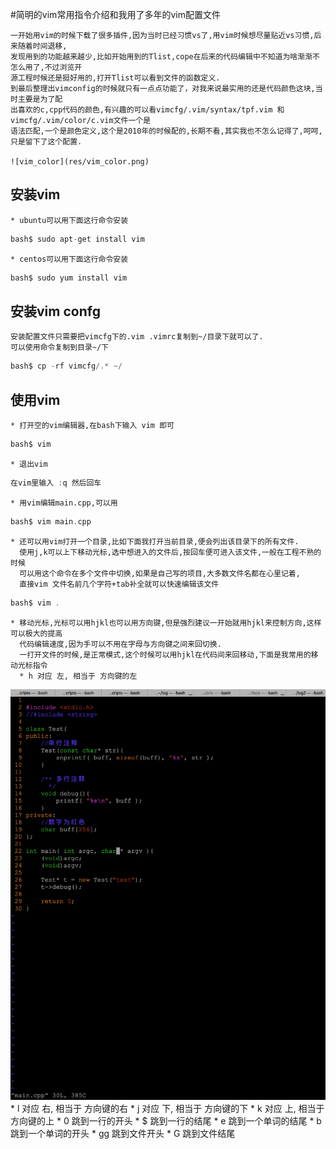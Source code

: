 #简明的vim常用指令介绍和我用了多年的vim配置文件

    一开始用vim的时候下载了很多插件,因为当时已经习惯vs了,用vim时候想尽量贴近vs习惯,后来随着时间退移, 
	发现用到的功能越来越少,比如开始用到的Tlist,cope在后来的代码编辑中不知道为啥渐渐不怎么用了,不过浏览开
	源工程时候还是挺好用的,打开Tlist可以看到文件的函数定义. 
   	到最后整理出vimconfig的时候就只有一点点功能了，对我来说最实用的还是代码颜色这块,当时主要是为了配
	出喜欢的c,cpp代码的颜色,有兴趣的可以看vimcfg/.vim/syntax/tpf.vim 和vimcfg/.vim/color/c.vim文件一个是
	语法匹配,一个是颜色定义,这个是2010年的时候配的,长期不看,其实我也不怎么记得了,呵呵,只是留下了这个配置. 
	
	![vim_color](res/vim_color.png)

## 安装vim
    * ubuntu可以用下面这行命令安装
```c
bash$ sudo apt-get install vim 
```
    * centos可以用下面这行命令安装
```c
bash$ sudo yum install vim 
```

## 安装vim confg
    安装配置文件只需要把vimcfg下的.vim .vimrc复制到~/目录下就可以了. 
    可以使用命令复制到目录~/下
```c
bash$ cp -rf vimcfg/.* ~/
```

## 使用vim
    * 打开空的vim编辑器,在bash下输入 vim 即可
```c
bash$ vim 
```

	* 退出vim
```c
在vim里输入 :q 然后回车
```

    * 用vim编辑main.cpp,可以用
```c
bash$ vim main.cpp
```

    * 还可以用vim打开一个目录,比如下面我打开当前目录,便会列出该目录下的所有文件. 
      使用j,k可以上下移动光标,选中想进入的文件后,按回车便可进入该文件,一般在工程不熟的时候
      可以用这个命令在多个文件中切换,如果是自己写的项目,大多数文件名都在心里记着, 
      直接vim 文件名前几个字符+tab补全就可以快速编辑该文件
```c
bash$ vim .
```
	* 移动光标,光标可以用hjkl也可以用方向键,但是强烈建议一开始就用hjkl来控制方向,这样可以极大的提高
	  代码编辑速度,因为手可以不用在字母与方向键之间来回切换.
	  一打开文件的时候,是正常模式,这个时候可以用hjkl在代码间来回移动,下面是我常用的移动光标指令
	  * h 对应 左, 相当于 方向键的左
![h](res/h.gif)
	  * l 对应 右, 相当于 方向键的右
	  * j 对应 下, 相当于 方向键的下
	  * k 对应 上, 相当于 方向键的上
	  * 0 跳到一行的开头
	  * $ 跳到一行的结尾
	  * e 跳到一个单词的结尾
	  * b 跳到一个单词的开头
	  * gg 跳到文件开头
	  * G 跳到文件结尾

